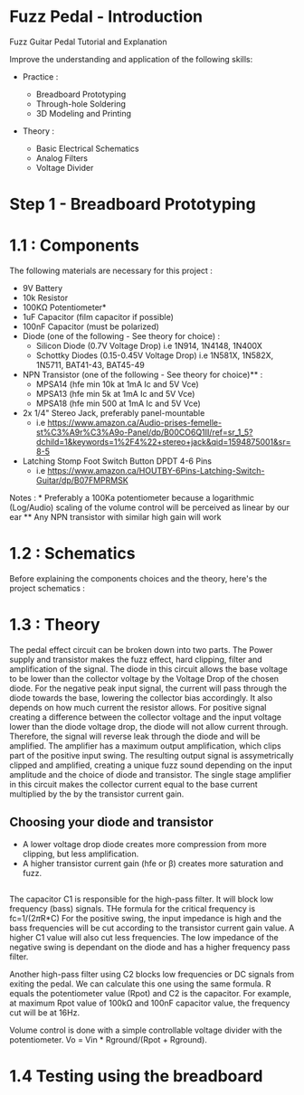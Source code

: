 # Fuzz Pedal - Introduction
Fuzz Guitar Pedal Tutorial and Explanation

Improve the understanding and application of the following skills:
  - Practice :
    - Breadboard Prototyping
    - Through-hole Soldering
    - 3D Modeling and Printing

  - Theory :
    - Basic Electrical Schematics
    - Analog Filters
    - Voltage Divider

# Step 1 - Breadboard Prototyping
# 1.1 : Components
The following materials are necessary for this project :
  - 9V Battery
  - 10k Resistor
  - 100KΩ Potentiometer* 
  - 1uF Capacitor (film capacitor if possible)
  - 100nF Capacitor (must be polarized)
  - Diode (one of the following - See theory for choice) :
    - Silicon Diode (0.7V Voltage Drop) i.e 1N914, 1N4148, 1N400X
    - Schottky Diodes (0.15-0.45V Voltage Drop) i.e 1N581X, 1N582X, 1N5711, BAT41-43, BAT45-49
  - NPN Transistor (one of the following - See theory for choice)** : 
      - MPSA14 (hfe min 10k at 1mA Ic and 5V Vce)
      - MPSA13 (hfe min 5k at 1mA Ic and 5V Vce)
      - MPSA18 (hfe min 500 at 1mA Ic and 5V Vce)
  - 2x 1/4" Stereo Jack, preferably panel-mountable
      - i.e https://www.amazon.ca/Audio-prises-femelle-st%C3%A9r%C3%A9o-Panel/dp/B00CO6Q1II/ref=sr_1_5?dchild=1&keywords=1%2F4%22+stereo+jack&qid=1594875001&sr=8-5
  - Latching Stomp Foot Switch Button DPDT 4-6 Pins
      - i.e https://www.amazon.ca/HOUTBY-6Pins-Latching-Switch-Guitar/dp/B07FMPRMSK
        
Notes :
    * Preferably a 100Ka potentiometer because a logarithmic (Log/Audio) scaling of the volume control will be perceived as linear by our ear
    ** Any NPN transistor with similar high gain will work
    
# 1.2 : Schematics
Before explaining the components choices and the theory, here's the project schematics :

# 1.3 : Theory
The pedal effect circuit can be broken down into two parts.
The Power supply and transistor makes the fuzz effect, hard clipping, filter and amplification of the signal.
The diode in this circuit allows the base voltage to be lower than the collector voltage by the Voltage Drop of the chosen diode.
For the negative peak input signal, the current will pass through the diode towards the base, lowering the collector bias accordingly. It also depends on how much current the resistor allows.
For positive signal creating a difference between the collector voltage and the input voltage lower than the diode voltage drop, the diode will not allow current through. Therefore, the signal will reverse leak through the diode and will be amplified. The amplifier has a maximum output amplification, which clips part of the positive input swing.
The resulting output signal is assymetrically clipped and amplified, creating a unique fuzz sound depending on the input amplitude and the choice of diode and transistor.
The single stage amplifier in this circuit makes the collector current equal to the base current multiplied by the by the transistor current gain. 
## Choosing your diode and transistor
  - A lower voltage drop diode creates more compression from more clipping, but less amplification.
  - A higher transistor current gain (hfe or β) creates more saturation and fuzz.

##
The capacitor C1 is responsible for the high-pass filter. It will block low frequency (bass) signals. THe formula for the critical frequency is fc=1/(2*π*R*C)
For the positive swing, the input impedance is high and the bass frequencies will be cut according to the transistor current gain value. A higher C1 value will also cut less frequencies. The low impedance of the negative swing is dependant on the diode and has a higher frequency pass filter.

Another high-pass filter using C2 blocks low frequencies or DC signals from exiting the pedal. We can calculate this one using the same formula. R equals the potentiometer value (Rpot) and C2 is the capacitor. For example, at maximum Rpot value of 100kΩ and 100nF capacitor value, the frequency cut will be at 16Hz.

Volume control is done with a simple controllable voltage divider with the potentiometer. Vo = Vin * Rground/(Rpot + Rground).

# 1.4 Testing using the breadboard
